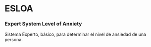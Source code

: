 # ESLOA
### Expert System Level of Anxiety

Sistema Experto, básico, para determinar el nivel de ansiedad de una persona.
